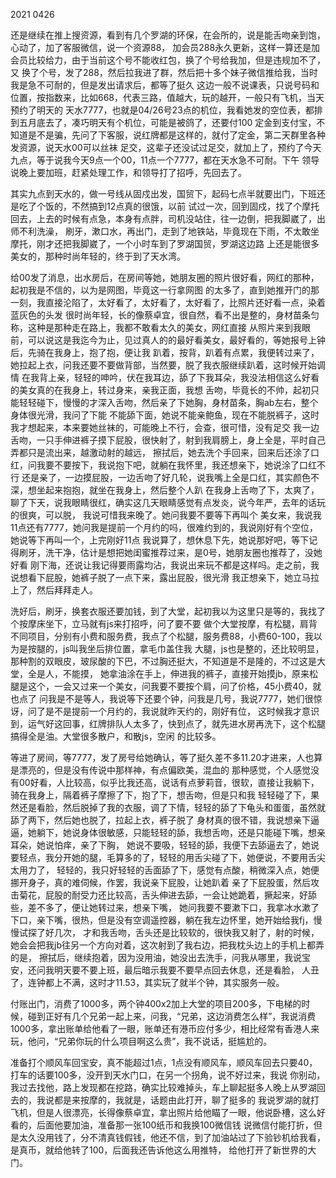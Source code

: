 2021 0426

还是继续在推上搜资源，看到有几个罗湖的环保，在会所的，说是能舌吻亲到饱，心动了，加了客服微信，说一个资源88，
加会员288永久更新，这样一算还是加会员比较给力，由于当前这个号不能收红包，换了个号给我加，但是违规加不了，又
换了个号，发了288，然后拉我进了群，然后把十多个妹子微信推给我，当时我是急不可耐的，但是发出请求后，都等了挺久
这边一般不说课表，只说号码和位置，按指数来，比如668，代表三路，值越大，玩的越开，一般只有飞机，当天预约了明天的
天水7777，也就是04/26号23点的机位，我看她发的空位表，都排到五月底去了，凑巧明天有个机位，可能是被鸽了，还要付100
定金到支付宝，不知道是不是骗，先问了下客服，说红牌都是这样的，就付了定金，第二天群里各种发资源，说天水00可以丝袜
足交，这辈子还没试过足交，就加上了，预约了今天九点，等于说我今天9点一个00，11点一个7777，都在天水急不可耐。下午
领导说晚上要加班，赶紧处理工作，和领导打了招呼，先回去了。

其实九点到天水的，做一号线从固戍出发，国贸下，起码七点半就要出门，下班还是吃了个饭的，不然搞到12点真的很饿，以前
试过一次，回到固戍，找了个摩托回去，上去的时候有点急，本身有点胖，司机没站住，往一边倒，把我脚崴了，出师不利洗澡，
刷牙，漱口水，再出门，走到了地铁站，毕竟现在下雨，不太敢坐摩托，刚才还把我脚崴了，一个小时车到了罗湖国贸，罗湖这边路
上还是能很多美女的，那种时尚年轻的，终于到了天水湾。

给00发了消息，出水房后，在房间等她，她朋友圈的照片很好看，网红的那种，起初我是不信的，以为是网图，毕竟这一行拿网图
的太多了，直到她推开门的那一刻，我直接沦陷了，太好看了，太好看了，太好看了，比照片还好看一点，染着蓝灰色的头发
很时尚年轻，长的像蔡卓宜，很自然，看不出是整的，身材苗条匀称，这种是那种走在路上，我都不敢看太久的美女，网红直接
从照片来到我眼前，可以说这是我迄今为止，见过真人的的最好看美女，最好看的，等她报号上钟后，先骑在我身上，抱了抱，便让我
趴着，按背，趴着有点累，我便转过来了，她拉起上衣，问我还要不要做背部，当然要，脱了我衣服继续趴着，这时候开始调情
在我背上亲，轻轻的呻吟，伏在我耳边，舔了下我耳朵，我没法相信这么好看的美女真的在我身上，转过身来，亲我正面，我想
舌吻，毕竟长的不帅，起初只能轻轻碰下，慢慢的才深入舌吻，然后亲了下她胸，身材苗条，胸ab左右，整个身体很光滑，我问了下能
不能舔下面，她说不能亲鲍鱼，现在不能脱裤子，这时我才想起来，本来要她丝袜的，可能晚上不行，会查，很可惜，没有足交
我一边舌吻，一只手伸进裤子摸下屁股，很快射了，射到我肩膀上，身上全是，平时自己弄都只是流出来，越激动射的越远，
擦拭后，她去洗个手回来，回来后还涂了口红，问我要不要按下，我说抱下吧，就躺在我怀里，我还想亲下，她说涂了口红不行
还是亲了，一边摸屁股，一边舌吻了好几轮，说我嘴上全是口红，其实颜色不深，想坐起来抱抱，就坐在我身上，然后整个人趴
在我身上舌吻了下，太爽了，聊了下天，说我眼睛很红，确实这几天眼睛感觉有点发炎，说今年严，去年的话玩的很爽，可以脱， 我说可惜我来晚了。她问我要不要等下再叫个
美女来，我说我11点还有7777，她问我是提前一个月约的吗，很难约到的，我说刚好有个空位，她说等下再叫一个，上完刚好11点
我说算了，想休息下先，她说那好吧，等下记得刷牙，洗干净，估计是想把她闺蜜推荐过来，是0号，她朋友圈也推荐了，没她好看
刚下海，还说让我记得要雨露均沾，我说出来玩不都是这样吗。走之前，我说想看下屁股，她裤子脱了一点下来，露出屁股，很光滑
我正想亲下，她立马拉上了，然后拜拜走人。

洗好后，刷牙，换套衣服还要加钱，到了大堂，起初我以为这里只是等的，我找了个按摩床坐下，立马就有js来打招呼，问了要不要
做个大堂按摩，有松腿，肩背不同项目，分别有小费和服务费，我点了个松腿，服务费88，小费60-100，我以为是按腿的，js叫我坐后排位置，拿毛巾盖住我
大腿，js也是整的，还比较明显，那种割的双眼皮，玻尿酸的下巴，不过胸还挺大，不知道是不是隆的，不过这是大堂，全是人，不能摸，
她拿油涂在手上，伸进我的裤子，直接开始摸jb，原来松腿是这个，一会又过来一个美女，问我要不要按个肩，问了价格，45小费40，就也点了
问我是不是等人，我说等下还要个钟，问我是几号，我说7777，她们很惊讶，问了是不是提前一个月约的，我说就昨天约的，刚好有位，
这时候我才意识到，运气好这回事，红牌排队人太多了，快到点了，就先进水房再洗下，这个松腿搞得全是油。大堂很多散户，和散js，空闲
的比较多。

等进了房间，等7777，发了房号给她确认，等了挺久差不多11.20才进来，人也算是漂亮的，但是没有传说中那样神，有点偏欧美，混血的
那种感觉，个人感觉没有00好看，人比较高，似乎比我还高，说话有点萝莉音，很软，直接让我躺下，骑在我身上，隔着裤子摩擦了下，抱了下，想舌吻，但是只和我
轻轻碰了下，果然还是看脸，然后脱掉了我的衣服，调了下情，轻轻的舔了下龟头和蛋蛋，虽然就舔了两下，然后她也脱了，拉起上衣，裤子脱了
身材真的很不错，我说想亲下逼逼，她躺下，她说身体很敏感，只能轻轻的舔，我想舌吻，还是只能碰下嘴，想亲耳朵，她说怕痒，亲了下胸，
她说不要吸，轻轻的舔，我便下去舔逼去了，她说要轻点，我分开她的腿，毛算多的了，轻轻的用舌尖碰了下，她便说，不要用舌尖太用力了，
轻轻的，我只好轻轻的舌面舔了下，感觉有点酸，稍微深入点，她便挪开身子，真的难伺候，作罢，我说亲下屁股，让她趴着
亲了下屁股蛋，然后攻击菊花，屁股的耐受力还比较高，舌头伸进去舔，一会让她跪着，撅起来，好舔些，差不多了，便让她转过来，想亲下嘴，
她问我要不要漱下口，我拿冰水漱了下口，亲下嘴，很热，但是没有空调遥控器，躺在我左边怀里，她开始给我fj，慢慢试探了好几次，
才和我舌吻，舌头还是比较软的，很快我又射了，射的时候，她会会把我jb往另一个方向对着，这次射到了我右边，把我枕头边上的手机上都弄的是，
擦拭后，继续抱着，因为没用油，她没出去洗手，问我从哪里，我说宝安，还问我明天要不要上班，最后暗示我要不要早点回去休息，还是看脸，
人丑了，连钟都上不满，这时才11.53，其实玩了就半个钟，其实服务一般。

付账出门，消费了1000多，两个钟400x2加上大堂的项目200多，下电梯的时候，碰到正好有几个兄弟一起上来，问我，“兄弟，这边消费怎么样”，我说消费
1000多，拿出账单给他看了一眼，账单还有港币应付多少，相比经常有香港人来玩，他问，“兄弟你玩的什么项目啊这么贵”，我不说话，挺尴尬的。

准备打个顺风车回宝安，真不能超过1点，1点没有顺风车，顺风车回去只要40，打车的话要100多，没开到天水门口，在另一个拐角，说不好过来，我说
你别动，我过去找他，路上发现都在挖路，确实比较难掉头，车上聊起挺多人晚上从罗湖回去的，我说都是来按摩的，我就是，话题由此打开，聊了挺多的
我说罗湖的就打飞机，但是人很漂亮，长得像蔡卓宜，拿出照片给他瞄了一眼，他说卧槽，这么好看的，后面他要加油，准备那一张100纸币和我换100微信钱
说微信付能打折，但是太久没用钱了，分不清真钱假钱，他还不信，到了加油站过了下验钞机给我看，是真币，就给他转了100，后面我还告诉他这么用推特，
给他打开了新世界的大门。